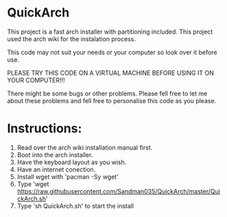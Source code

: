 # QuickArch

This project is a fast arch installer with partitioning included. This project used the arch wiki for the instalation process.

This code may not suit your needs or your computer so look over it before use.

PLEASE TRY THIS CODE ON A VIRTUAL MACHINE BEFORE USING IT ON YOUR COMPUTER!!!

There might be some bugs or other problems. Please fell free to let me about these problems and fell free to personalise this code as you please.

# Instructions:

1. Read over the arch wiki installation manual first.
2. Boot into the arch installer.
3. Have the keyboard layout as you wish.
4. Have an internet conection.
5. Install wget with 'pacman -Sy wget'
6. Type 'wget https://raw.githubusercontent.com/Sandman035/QuickArch/master/QuickArch.sh'
7. Type 'sh QuickArch.sh' to start the install

